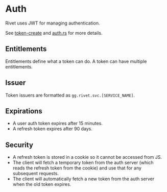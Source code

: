 # Auth

Rivet uses JWT for managing authentication.

See [token-create](/svc/token-create/src/main.rs) and [auth.rs](/svc/api/auth/src/route/auth.rs) for more details.

## Entitlements

Entitlements define what a token can do. A token can have multiple entitlements.

## Issuer

Token issuers are formatted as `gg.rivet.svc.[SERVICE_NAME]`.

## Expirations

-   A user auth token expires after 15 minutes.
-   A refresh token expires after 90 days.

## Security

-   A refresh token is stored in a cookie so it cannot be accessed from JS.
-   The client will fetch a temporary token from the auth server (which reads the refresh token from the cookie) and use that for any subsequent requests.
-   The client will automatically fetch a new token from the auth server when the old token expires.
